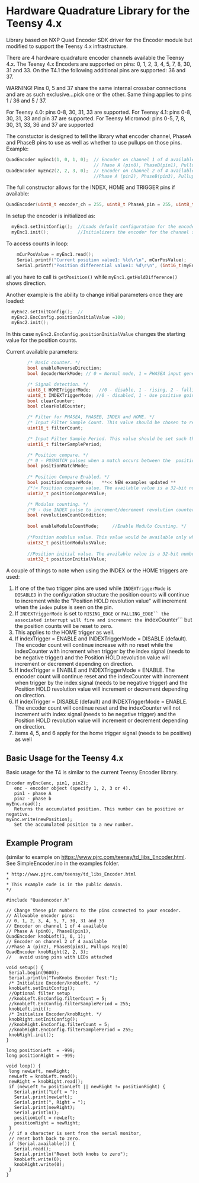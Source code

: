 # Hardware Quadrature Library for the Teensy 4.x
Library based on NXP Quad Encoder SDK driver for the Encoder module but modified to support the Teensy 4.x infrastructure.

There are 4 hardware quadrature encoder channels available the Teensy 4.x.  The Teensy 4.x Encoders are supported on pins: 0, 1, 2, 3, 4, 5, 7, 8, 30, 31 and 33. On the T4.1 the following additional pins are supported: 36 and 37.

WARNING! Pins 0, 5 and 37 share the same internal crossbar connections and are as such exclusive...pick one or the other.  Same thing applies to pins 1 / 36 and 5 / 37.

For Teensy 4.0: pins 0-8, 30, 31, 33 are supported.
For Teensy 4.1: pins 0-8, 30, 31, 33 and pin 37 are supported.
For Teensy Micromod: pins 0-5, 7, 8, 30, 31, 33, 36 and 37 are supported

The constuctor is designed to tell the library what encoder channel, PhaseA and PhaseB pins to use as well as whether to use pullups on those pins.  Example:
```c++
QuadEncoder myEnc1(1, 0, 1, 0);  // Encoder on channel 1 of 4 available
                                 // Phase A (pin0), PhaseB(pin1), Pullups Req(0)
QuadEncoder myEnc2(2, 2, 3, 0);  // Encoder on channel 2 of 4 available
                                 //Phase A (pin2), PhaseB(pin3), Pullups Req(0)
```
The full constructor allows for the INDEX, HOME and TRIGGER pins if available:
```c++
QuadEncoder(uint8_t encoder_ch = 255, uint8_t PhaseA_pin = 255, uint8_t PhaseB_pin = 255, uint8_t pin_pus = 0, uint8_t index_pin = 255, uint8_t home_pin = 255, uint8_t trigger_pin = 255);
```

In setup the encoder is initialized as:
```c++
  myEnc1.setInitConfig();  //Loads default configuration for the encoder channel
  myEnc1.init();           //Initializers the encoder for the channel selected
 ```
To access counts in loop:
```c++ 
    mCurPosValue = myEnc1.read();
    Serial.printf("Current position value1: %ld\r\n", mCurPosValue);
    Serial.printf("Position differential value1: %d\r\n", (int16_t)myEnc1.getHoldDifference());
``` 
all you have to call is ```getPosition()``` while ```myEnc1.getHoldDifference()``` shows direction.

Another example is the ability to change initial parameters once they are loaded:
```c++
  myEnc2.setInitConfig();  //
  myEnc2.EncConfig.positionInitialValue =100;
  myEnc2.init();
  ```
In this case ```myEnc2.EncConfig.positionInitialValue``` changes the starting value for the position counts.

Current available parameters:
```c++
		/* Basic counter. */
		bool enableReverseDirection;
		bool decoderWorkMode; // 0 = Normal mode, 1 = PHASEA input generates a count signal while PHASEB input control the direction. 

		/* Signal detection. */
		uint8_t HOMETriggerMode;   //0 - disable, 1 - rising, 2 - falling
		uint8_t INDEXTriggerMode; //0 - disabled, 1 - Use positive going edge-to-trigger initialization of position counters!, 2 - use falling
		bool clearCounter;  
		bool clearHoldCounter; 

		/* Filter for PHASEA, PHASEB, INDEX and HOME. */
		/* Input Filter Sample Count. This value should be chosen to reduce the probability of noisy samples causing an incorrect transition to be recognized. The value represent the number of consecutive samples that must agree prior to the input filter accepting an  input transition. A value of 0x0 represents 3 samples. A value of 0x7 represents 10 samples. The Available range is 0 - 7. */
		uint16_t filterCount; 

		/* Input Filter Sample Period. This value should be set such that the sampling period is larger than the period of the expected noise. This value represents the sampling period (in IPBus clock cycles) of the decoder input signals.	The available range is 0 - 255. */
		uint16_t filterSamplePeriod; 

		/* Position compare. */
		/* 0 - POSMATCH pulses when a match occurs between the	position counters (POS) and the compare value (COMP). 1 - POSMATCH pulses when any position counter register is read. */
		bool positionMatchMode;
		
		/* Position Compare Enabled. */
		bool positionCompareMode;   **<< NEW examples updated **
		/*!< Position compare value. The available value is a 32-bit number.*/
		uint32_t positionCompareValue;   

		/* Modulus counting. */
		/*0 - Use INDEX pulse to increment/decrement revolution counter. 1 - Use modulus counting roll-over/under to increment/decrement revolution counter. */ 
		bool revolutionCountCondition; 	
								
		bool enableModuloCountMode;     //Enable Modulo Counting. */
		
		/*Position modulus value. This value would be available only when	"enableModuloCountMode" = true. The available value is a 32-bit number. */
		uint32_t positionModulusValue;  
		
		//Position initial value. The available value is a 32-bit number. */
		uint32_t positionInitialValue;  
   ```
   
A couple of things to note when using the INDEX or the HOME triggers are used:

1. If one of the two trigger pins are used while ```INDEXTriggerMode``` is ```DISABLED``` in the configuration structure the position counts will continue to increment while the "Position HOLD revolution value" will increment when the ```index``` pulse is seen on the pin.
2. If ```INDEXTriggerMode``` is set to ```RISING_EDGE``` or ```FALLING_EDGE`` the associated interrupt will fire and increment the ```indexCounter``` but the position counts will be reset to zero.
3. This applies to the HOME trigger as well.
4. If indexTrigger = ENABLE and INDEXTriggerMode = DISABLE (default).  The encoder count will continue increase with no reset while the indexCounter with increment when trigger by the index signal (needs to be negative trigger) and the Position HOLD revolution value will increment or decrement depending on direction.
5. If indexTrigger = ENABLE and INDEXTriggerMode = ENABLE.  The encoder count will continue reset and the indexCounter with increment when trigger by the index signal (needs to be negative trigger) and the Position HOLD revolution value will increment or decrement depending on direction.
6. If indexTrigger = DISABLE (default) and INDEXTriggerMode = ENABLE. The encoder count will continue reset and the indexCounter will not increment with index signal (needs to be negative trigger) and the Position HOLD revolution value will increment or decrement depending on direction.
7. items 4, 5, and 6 apply for the home trigger signal (needs to be positive) as well

## Basic Usage for the Teensy 4.x
Basic usage for the T4 is similar to the current Teensy Encoder library.

```
Encoder myEnc(enc, pin1, pin2); 
   enc - encoder object (specify 1, 2, 3 or 4).
   pin1 - phase A
   pin2 - phase b
myEnc.read();
   Returns the accumulated position. This number can be positive or negative. 
myEnc.write(newPosition);
   Set the accumulated position to a new number. 
 ```
## Example Program 
(similar to example on https://www.pjrc.com/teensy/td_libs_Encoder.html. See SimpleEncoder.ino in the examples folder.
 ```/* Teensy 4 H/S Encoder Library - TwoKnobs Example
 * http://www.pjrc.com/teensy/td_libs_Encoder.html
 *
 * This example code is in the public domain.
 */

 #include "Quadencoder.h"

// Change these pin numbers to the pins connected to your encoder.
// Allowable encoder pins:
// 0, 1, 2, 3, 4, 5, 7, 30, 31 and 33
// Encoder on channel 1 of 4 available
// Phase A (pin0), PhaseB(pin1), 
QuadEncoder knobLeft(1, 0, 1);
// Encoder on channel 2 of 4 available
//Phase A (pin2), PhaseB(pin3), Pullups Req(0)
QuadEncoder knobRight(2, 2, 3);
//   avoid using pins with LEDs attached

void setup() {
  Serial.begin(9600);
  Serial.println("TwoKnobs Encoder Test:");
  /* Initialize Encoder/knobLeft. */
  knobLeft.setInitConfig();
  //Optional filter setup
  //knobLeft.EncConfig.filterCount = 5;
  //knobLeft.EncConfig.filterSamplePeriod = 255;
  knobLeft.init();
  /* Initialize Encoder/knobRight. */
  knobRight.setInitConfig();
  //knobRight.EncConfig.filterCount = 5;
  //knobRight.EncConfig.filterSamplePeriod = 255;
  knobRight.init();
}

long positionLeft  = -999;
long positionRight = -999;

void loop() {
  long newLeft, newRight;
  newLeft = knobLeft.read();
  newRight = knobRight.read();
  if (newLeft != positionLeft || newRight != positionRight) {
    Serial.print("Left = ");
    Serial.print(newLeft);
    Serial.print(", Right = ");
    Serial.print(newRight);
    Serial.println();
    positionLeft = newLeft;
    positionRight = newRight;
  }
  // if a character is sent from the serial monitor,
  // reset both back to zero.
  if (Serial.available()) {
    Serial.read();
    Serial.println("Reset both knobs to zero");
    knobLeft.write(0);
    knobRight.write(0);
  }
}
```

